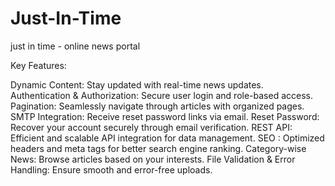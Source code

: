 # Just-In-Time
just in time - online news portal

Key Features:

Dynamic Content: Stay updated with real-time news updates.
Authentication & Authorization: Secure user login and role-based access.
Pagination: Seamlessly navigate through articles with organized pages.
SMTP Integration: Receive reset password links via email.
Reset Password: Recover your account securely through email verification.
REST API: Efficient and scalable API integration for data management.
SEO : Optimized headers and meta tags for better search engine ranking.
Category-wise News: Browse articles based on your interests.
File Validation & Error Handling: Ensure smooth and error-free uploads.
